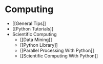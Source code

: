 # Computing

* [[General Tips]]
* [[Python Tutorials]]
* Scientific Computing
  * [[Data Mining]]
  * [[Python Library]]
  * [[Parallel Processing With Python]]
  * [[Scientific Computing With Python]]
